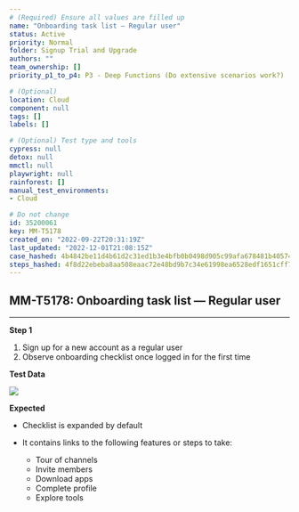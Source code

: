 ```yaml
---
# (Required) Ensure all values are filled up
name: "Onboarding task list — Regular user"
status: Active
priority: Normal
folder: Signup Trial and Upgrade
authors: ""
team_ownership: []
priority_p1_to_p4: P3 - Deep Functions (Do extensive scenarios work?)

# (Optional)
location: Cloud
component: null
tags: []
labels: []

# (Optional) Test type and tools
cypress: null
detox: null
mmctl: null
playwright: null
rainforest: []
manual_test_environments: 
- Cloud

# Do not change
id: 35200061
key: MM-T5178
created_on: "2022-09-22T20:31:19Z"
last_updated: "2022-12-01T21:08:15Z"
case_hashed: 4b4842be11d4b61d2c31ed1b3e4bfb0b0498d905c99afa678481b405748832600e709e6d446607688ce1905c1663cfc4
steps_hashed: 4f8d22ebeba8aa508eaac72e48bd9b7c34e61998ea6528edf1651cff7995adae09dd135e891883607c3eec7555b6cac2
---
```


<!-- (Auto-generated) Based on frontmatter's "key" and "name" -->

## MM-T5178: Onboarding task list — Regular user

---

**Step 1**

1. Sign up for a new account as a regular user
2. Observe onboarding checklist once logged in for the first time

**Test Data**

![](https://smartbear-tm4j-prod-us-west-2-attachment-rich-text.s3.us-west-2.amazonaws.com/embedded-f3277290f945470c4add5d21ef3dc7ca7b74388fc7152bfb6b99ae58c66a95a8-1663878762676-Screenshot+2022-09-22+at+4.30.50+PM.png)

**Expected**

- Checklist is expanded by default

- It contains links to the following features or steps to take:

  - Tour of channels
  - Invite members
  - Download apps
  - Complete profile
  - Explore tools
